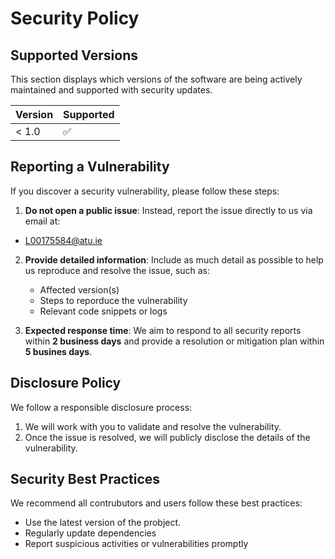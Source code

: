 # Security Policy

## Supported Versions

This section displays which versions of the software are being actively 
maintained and supported with security updates.

| Version | Supported          |
| ------- | ------------------ |
| < 1.0   | :white_check_mark: |

## Reporting a Vulnerability

If you discover a security vulnerability, please follow these steps:

1. **Do not open a public issue**: Instead, report the issue directly to us via email at:
  - L00175584@atu.ie

2. **Provide detailed information**: Include as much detail as possible to help us reproduce and resolve the issue, such as:
   - Affected version(s)
   - Steps to reporduce the vulnerability
   - Relevant code snippets or logs

3. **Expected response time**: We aim to respond to all security reports within **2 business days** and provide a resolution or mitigation plan within **5 busines days**.

## Disclosure Policy

We follow a responsible disclosure process:

1. We will work with you to validate and resolve the vulnerability.
2. Once the issue is resolved, we will publicly disclose the details of the vulnerability.

## Security Best Practices
We recommend all contrubutors and users follow these best practices:
- Use the latest version of the probject.
- Regularly update dependencies
- Report suspicious activities or vulnerabilities promptly

